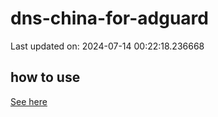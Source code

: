 # dns-china-for-adguard

Last updated on: 2024-07-14 00:22:18.236668

## how to use

[See here](https://github.com/AdguardTeam/AdGuardHome/wiki/Configuration#upstreams-from-file)